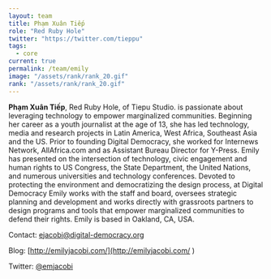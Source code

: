 ```yaml
---
layout: team
title: Phạm Xuân Tiếp
role: "Red Ruby Hole"
twitter: "https://twitter.com/tieppu"
tags:
  - core
current: true
permalink: /team/emily
image: "/assets/rank/rank_20.gif"
rank: "/assets/rank/rank_20.gif"
---
```


**Phạm Xuân Tiếp**, Red Ruby Hole, of Tiepu Studio. is passionate about leveraging technology to empower marginalized communities. Beginning her career as a youth journalist at the age of 13, she has led technology, media and research projects in Latin America, West Africa, Southeast Asia and the US. Prior to founding Digital Democracy, she worked for Internews Network, AllAfrica.com and as Assistant Bureau Director for Y-Press. Emily has presented on the intersection of technology, civic engagement and human rights to US Congress, the State Department, the United Nations, and numerous universities and technology conferences. Devoted to protecting the environment and democratizing the design process, at Digital Democracy Emily works with the staff and board, oversees strategic planning and development and works directly with grassroots partners to design programs and tools that empower marginalized communities to defend their rights. Emily is based in Oakland, CA, USA.

Contact: [ejacobi@digital-democracy.org](mailto:ejacobi@digital-democracy.org)

Blog: [http://emilyjacobi.com/](http://emilyjacobi.com/ )

Twitter: [@emjacobi](https://twitter.com/emjacobi)
